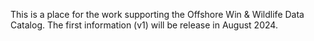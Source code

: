This is a place for the work supporting the Offshore Win & Wildlife Data Catalog.  The first information (v1) will be release in August 2024.  
